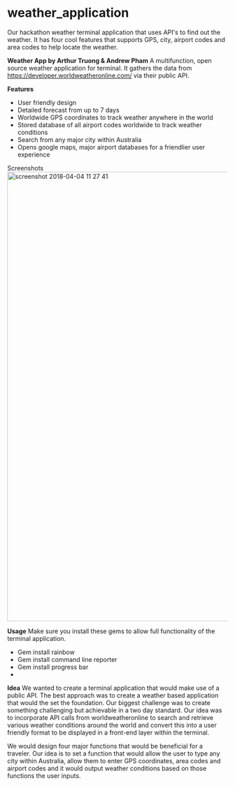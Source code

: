# weather_application
Our hackathon weather terminal application that uses API's to find out the weather. It has four cool features that supports GPS, city, airport codes and area codes to help locate the weather.

**Weather App by Arthur Truong & Andrew Pham**
A multifunction, open source weather application for terminal. It gathers the data from https://developer.worldweatheronline.com/ via their public API. 

**Features**

- User friendly design
- Detailed forecast from up to 7 days
- Worldwide GPS coordinates to track weather anywhere in the world
- Stored database of all airport codes worldwide to track weather conditions
- Search from any major city within Australia
- Opens google maps, major airport databases for a friendlier user experience


Screenshots
<img width="1029" alt="screenshot 2018-04-04 11 27 41" src="https://user-images.githubusercontent.com/37134133/38400551-d9e8390c-3993-11e8-8bbd-2606b6fcafa7.png">

**Usage**
Make sure you install these gems to allow full functionality of the terminal application.

- Gem install rainbow
- Gem install command line reporter
- Gem install progress bar
- 

**Idea** 
We wanted to create a terminal application that would make use of a public API. The best approach was to create a weather based application that would the set the foundation. Our biggest challenge was to create something challenging but achievable in a two day standard. Our idea was to incorporate API calls from worldweatheronline to search and retrieve various weather conditions around the world and convert this into a user friendly format to be displayed in a front-end layer within the terminal.  

We would design four major functions that would be beneficial for a traveler. Our idea is to set a function that would allow the user to type any city within Australia, allow them to enter GPS coordinates, area codes and airport codes and it would output weather conditions based on those functions the user inputs.
